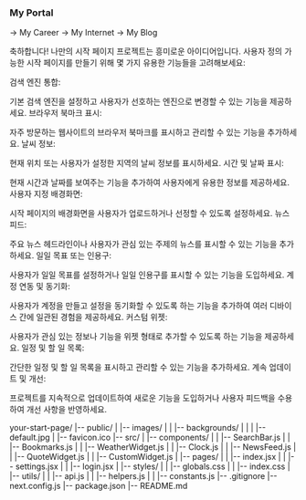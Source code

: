 ### My Portal

-> My Career
-> My Internet
-> My Blog

축하합니다! 나만의 시작 페이지 프로젝트는 흥미로운 아이디어입니다. 사용자 정의 가능한 시작 페이지를 만들기 위해 몇 가지 유용한 기능들을 고려해보세요:

검색 엔진 통합:

기본 검색 엔진을 설정하고 사용자가 선호하는 엔진으로 변경할 수 있는 기능을 제공하세요.
브라우저 북마크 표시:

자주 방문하는 웹사이트의 브라우저 북마크를 표시하고 관리할 수 있는 기능을 추가하세요.
날씨 정보:

현재 위치 또는 사용자가 설정한 지역의 날씨 정보를 표시하세요.
시간 및 날짜 표시:

현재 시간과 날짜를 보여주는 기능을 추가하여 사용자에게 유용한 정보를 제공하세요.
사용자 지정 배경화면:

시작 페이지의 배경화면을 사용자가 업로드하거나 선정할 수 있도록 설정하세요.
뉴스 피드:

주요 뉴스 헤드라인이나 사용자가 관심 있는 주제의 뉴스를 표시할 수 있는 기능을 추가하세요.
일일 목표 또는 인용구:

사용자가 일일 목표를 설정하거나 일일 인용구를 표시할 수 있는 기능을 도입하세요.
계정 연동 및 동기화:

사용자가 계정을 만들고 설정을 동기화할 수 있도록 하는 기능을 추가하여 여러 디바이스 간에 일관된 경험을 제공하세요.
커스텀 위젯:

사용자가 관심 있는 정보나 기능을 위젯 형태로 추가할 수 있도록 하는 기능을 제공하세요.
일정 및 할 일 목록:

간단한 일정 및 할 일 목록을 표시하고 관리할 수 있는 기능을 추가하세요.
계속 업데이트 및 개선:

프로젝트를 지속적으로 업데이트하여 새로운 기능을 도입하거나 사용자 피드백을 수용하여 개선 사항을 반영하세요.

your-start-page/
|-- public/
| |-- images/
| | |-- backgrounds/
| | | |-- default.jpg
| |-- favicon.ico
|-- src/
| |-- components/
| | |-- SearchBar.js
| | |-- Bookmarks.js
| | |-- WeatherWidget.js
| | |-- Clock.js
| | |-- NewsFeed.js
| | |-- QuoteWidget.js
| | |-- CustomWidget.js
| |-- pages/
| | |-- index.jsx
| | |-- settings.jsx
| | |-- login.jsx
| |-- styles/
| | |-- globals.css
| | |-- index.css
| |-- utils/
| | |-- api.js
| | |-- helpers.js
| | |-- constants.js
|-- .gitignore
|-- next.config.js
|-- package.json
|-- README.md
